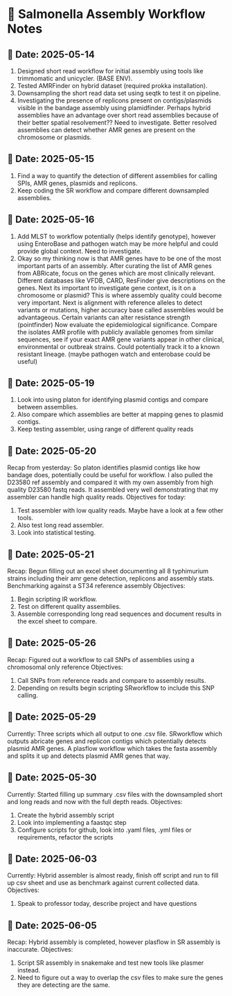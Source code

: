 # 🧬 Salmonella Assembly Workflow Notes

## 📅 Date: 2025-05-14

1. Designed short read workflow for initial assembly using tools like trimmomatic and unicycler. (BASE ENV).
2. Tested AMRFinder on hybrid dataset (required prokka installation).
3. Downsampling the short read data set using seqtk to test it on pipeline.
4. Investigating the presence of replicons present on contigs/plasmids visible in the bandage assembly using plamidfinder. Perhaps hybrid assemblies have an advantage over short read assemblies because of their better spatial resolvement?? Need to investigate. Better resolved assemblies can detect whether AMR genes are present on the chromosome or plasmids.

## 📅 Date: 2025-05-15

1. Find a way to quantify the detection of different assemblies for calling SPIs, AMR genes, plasmids and replicons.
2. Keep coding the SR workflow and compare different downsampled assemblies.

## 📅 Date: 2025-05-16

1. Add MLST to workflow potentially (helps identify genotype), however using EnteroBase and pathogen watch may be more helpful and could provide global context. Need to investigate.
2. Okay so my thinking now is that AMR genes have to be one of the most important parts of an assembly. After curating the list of AMR genes from ABRicate, focus on the genes which are most clinically relevant. Different databases like VFDB, CARD, ResFinder give descriptions on the genes.
Next its important to investigate gene context, is it on a chromosome or plasmid? This is where assembly quality could become very important.
Next is alignment with reference alleles to detect variants or mutations, higher accuracy base called assemblies would be advantageous. Certain variants can alter resistance strength (pointfinder)
Now evaluate the epidemiological significance. Compare the isolates AMR profile with publicly available genomes from similar sequences, see if your exact AMR gene variants appear in other clinical, environmental or outbreak strains. Could potentially track it to a known resistant lineage.
(maybe pathogen watch and enterobase could be useful)

## 📅 Date: 2025-05-19

1. Look into using platon for identifying plasmid contigs and compare between assemblies.
2. Also compare which assemblies are better at mapping genes to plasmid contigs.
3. Keep testing assembler, using range of different quality reads

## 📅 Date: 2025-05-20

Recap from yesterday: So platon identifies plasmid contigs like how bandage does, potentially could be useful for workflow. I also pulled the D23580 ref assembly and compared it with my own assembly from high quality D23580 fastq reads. It assembled very well demonstrating that my assembler can handle high quality reads.
Objectives for today:
1. Test assembler with low quality reads. Maybe have a look at a few other tools.
2. Also test long read assembler.
3. Look into statistical testing.

## 📅 Date: 2025-05-21

Recap: Begun filling out an excel sheet documenting all 8 typhimurium strains including their amr gene detection, replicons and assembly stats. Benchmarking against a ST34 reference assembly
Objectives:
1. Begin scripting lR workflow.
2. Test on different quality assemblies.
3. Assemble corresponding long read sequences and document results in the excel sheet to compare.

## 📅 Date: 2025-05-26

Recap: Figured out a workflow to call SNPs of assemblies using a chromosomal only reference
Objectives:
1. Call SNPs from reference reads and compare to assembly results.
2. Depending on results begin scripting SRworkflow to include this SNP calling.

## 📅 Date: 2025-05-29

Currently: Three scripts which all output to one .csv file. SRworkflow which outputs abricate genes and replicon contigs which potentially detects plasmid AMR genes. A plasflow workflow which takes the fasta assembly and splits it up and detects plasmid AMR genes that way. 

## 📅 Date: 2025-05-30

Currently: Started filling up summary .csv files with the downsampled short and long reads and now with the full depth reads.
Objectives:
1. Create the hybrid assembly script
2. Look into implementing a faastqc step
3. Configure scripts for github, look into .yaml files, .yml files or requirements, refactor the scripts

## 📅 Date: 2025-06-03

Currently: Hybrid assembler is almost ready, finish off script and run to fill up csv sheet and use as benchmark against current collected data.
Objectives: 
1. Speak to professor today, describe project and have questions

## 📅 Date: 2025-06-05

Recap: Hybrid assembly is completed, however plasflow in SR assembly is inaccurate.
Objectives:
1. Script SR assembly in snakemake and test new tools like plasmer instead.
2. Need to figure out a way to overlap the csv files to make sure the genes they are detecting are the same.